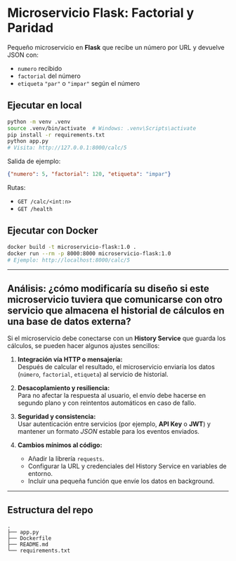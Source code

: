 # Microservicio Flask: Factorial y Paridad

Pequeño microservicio en **Flask** que recibe un número por URL y devuelve JSON con:
- `numero` recibido
- `factorial` del número
- `etiqueta` `"par"` o `"impar"` según el número

## Ejecutar en local

```bash
python -m venv .venv
source .venv/bin/activate  # Windows: .venv\Scripts\activate
pip install -r requirements.txt
python app.py
# Visita: http://127.0.0.1:8000/calc/5
```

Salida de ejemplo:

```json
{"numero": 5, "factorial": 120, "etiqueta": "impar"}
```

Rutas:
- `GET /calc/<int:n>`
- `GET /health`

## Ejecutar con Docker

```bash
docker build -t microservicio-flask:1.0 .
docker run --rm -p 8000:8000 microservicio-flask:1.0
# Ejemplo: http://localhost:8000/calc/5
```

---

##  Análisis: ¿cómo modificaría su diseño si este microservicio tuviera que comunicarse con otro servicio que almacena el historial de cálculos en una base de datos externa?

Si el microservicio debe conectarse con un **History Service** que guarda los cálculos, se pueden hacer algunos ajustes sencillos:

1. **Integración vía HTTP o mensajería:**  
   Después de calcular el resultado, el microservicio enviaría los datos (`número`, `factorial`, `etiqueta`) al servicio de historial.

2. **Desacoplamiento y resiliencia:**  
   Para no afectar la respuesta al usuario, el envío debe hacerse en segundo plano y con reintentos automáticos en caso de fallo.

3. **Seguridad y consistencia:**  
   Usar autenticación entre servicios (por ejemplo, **API Key** o **JWT**) y mantener un formato *JSON* estable para los eventos enviados.

4. **Cambios mínimos al código:**  
   - Añadir la librería `requests`.  
   - Configurar la URL y credenciales del History Service en variables de entorno.  
   - Incluir una pequeña función que envíe los datos en background.  


---

## Estructura del repo

```
.
├── app.py
├── Dockerfile
├── README.md
└── requirements.txt
```
